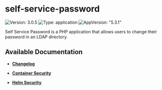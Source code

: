 # self-service-password

![Version: 3.0.5](https://img.shields.io/badge/Version-3.0.5-informational?style=flat-square) ![Type: application](https://img.shields.io/badge/Type-application-informational?style=flat-square) ![AppVersion: "5.3.1"](https://img.shields.io/badge/AppVersion-"5.3.1"-informational?style=flat-square)

Self Service Password is a PHP application that allows users to change their password in an LDAP directory.

## Available Documentation

- [**Changelog**](CHANGELOG)

- [**Container Security**](container-security)

- [**Helm Security**](helm-security)

